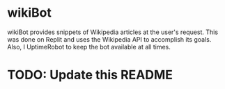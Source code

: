 # wikiBot

wikiBot provides snippets of Wikipedia articles at the user's request. This was done on Replit and uses the Wikipedia API to accomplish its goals. Also, I UptimeRobot to keep the bot available at all times.

# TODO: Update this README
